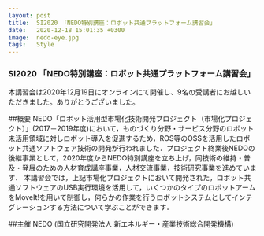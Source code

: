 ```yaml
---
layout: post
title:  SI2020 「NEDO特別講座：ロボット共通プラットフォーム講習会」
date:   2020-12-18 15:01:35 +0300
image:  nedo-eye.jpg
tags:   Style
---
```

### SI2020 「NEDO特別講座：ロボット共通プラットフォーム講習会」

本講習会は2020年12月19日にオンラインにて開催し、9名の受講者にお越しいただきました。ありがとうございました。

##概要
NEDO「ロボット活用型市場化技術開発プロジェクト（市場化プロジェクト）」(2017－2019年度)において，ものづくり分野・サービス分野のロボット未活用領域に対しロボット導入を促進するため，ROS等のOSSを活用したロボット共通ソフトウェア技術の開発が行われました．プロジェクト終業後NEDOの後継事業として，2020年度からNEDO特別講座を立ち上げ，同技術の維持・普及・発展のための人材育成講座事業，人材交流事業，技術研究事業を進めています． 本講習会では，上記市場化プロジェクトにおいて開発された，ロボット共通ソフトウェアのUSB実行環境を活用して，いくつかのタイプのロボットアームをMoveIt!を用いて制御し，何らかの作業を行うロボットシステムとしてインテグレーションする方法について学ぶことができます．

##主催
NEDO (国立研究開発法人 新エネルギー・産業技術総合開発機構)

